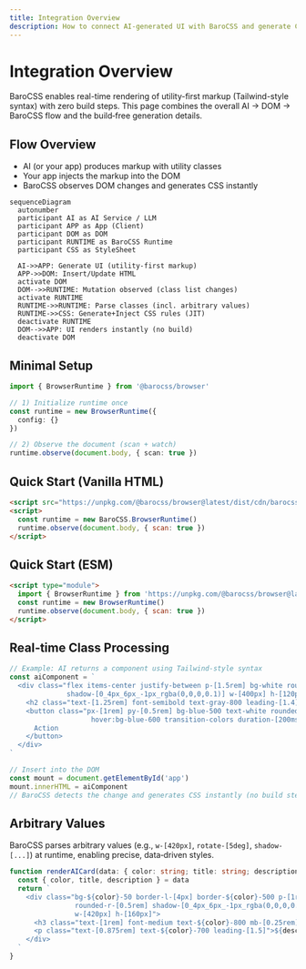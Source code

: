 ```yaml
---
title: Integration Overview
description: How to connect AI-generated UI with BaroCSS and generate CSS at runtime
---
```


# Integration Overview

BaroCSS enables real-time rendering of utility-first markup (Tailwind-style syntax) with zero build steps. This page combines the overall AI → DOM → BaroCSS flow and the build‑free generation details.

## Flow Overview

- AI (or your app) produces markup with utility classes
- Your app injects the markup into the DOM
- BaroCSS observes DOM changes and generates CSS instantly

```mermaid
sequenceDiagram
  autonumber
  participant AI as AI Service / LLM
  participant APP as App (Client)
  participant DOM as DOM
  participant RUNTIME as BaroCSS Runtime
  participant CSS as StyleSheet

  AI->>APP: Generate UI (utility-first markup)
  APP->>DOM: Insert/Update HTML
  activate DOM
  DOM-->>RUNTIME: Mutation observed (class list changes)
  activate RUNTIME
  RUNTIME->>RUNTIME: Parse classes (incl. arbitrary values)
  RUNTIME->>CSS: Generate+Inject CSS rules (JIT)
  deactivate RUNTIME
  DOM-->>APP: UI renders instantly (no build)
  deactivate DOM
```

## Minimal Setup

```ts
import { BrowserRuntime } from '@barocss/browser'

// 1) Initialize runtime once
const runtime = new BrowserRuntime({
  config: {}
})

// 2) Observe the document (scan + watch)
runtime.observe(document.body, { scan: true })
```

## Quick Start (Vanilla HTML)

```html
<script src="https://unpkg.com/@barocss/browser@latest/dist/cdn/barocss.umd.cjs"></script>
<script>
  const runtime = new BaroCSS.BrowserRuntime()
  runtime.observe(document.body, { scan: true })
</script>
```

## Quick Start (ESM)

```html
<script type="module">
  import { BrowserRuntime } from 'https://unpkg.com/@barocss/browser@latest/dist/cdn/barocss.js'
  const runtime = new BrowserRuntime()
  runtime.observe(document.body, { scan: true })
</script>
```

## Real‑time Class Processing

```js
// Example: AI returns a component using Tailwind-style syntax
const aiComponent = `
  <div class="flex items-center justify-between p-[1.5rem] bg-white rounded-[0.75rem]
              shadow-[0_4px_6px_-1px_rgba(0,0,0,0.1)] w-[400px] h-[120px]">
    <h2 class="text-[1.25rem] font-semibold text-gray-800 leading-[1.4]">AI Generated</h2>
    <button class="px-[1rem] py-[0.5rem] bg-blue-500 text-white rounded-[0.375rem]
                    hover:bg-blue-600 transition-colors duration-[200ms] w-[120px]">
      Action
    </button>
  </div>
`

// Insert into the DOM
const mount = document.getElementById('app')
mount.innerHTML = aiComponent
// BaroCSS detects the change and generates CSS instantly (no build step)
```

## Arbitrary Values

BaroCSS parses arbitrary values (e.g., `w-[420px]`, `rotate-[5deg]`, `shadow-[...]`) at runtime, enabling precise, data‑driven styles.

```ts
function renderAICard(data: { color: string; title: string; description: string }) {
  const { color, title, description } = data
  return `
    <div class="bg-${color}-50 border-l-[4px] border-${color}-500 p-[1rem]
                rounded-r-[0.5rem] shadow-[0_4px_6px_-1px_rgba(0,0,0,0.1)]
                w-[420px] h-[160px]">
      <h3 class="text-[1rem] font-medium text-${color}-800 mb-[0.25rem]">${title}</h3>
      <p class="text-[0.875rem] text-${color}-700 leading-[1.5]">${description}</p>
    </div>
  `
}
```